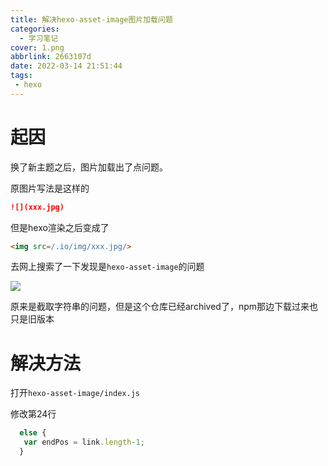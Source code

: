 ```yaml
---
title: 解决hexo-asset-image图片加载问题
categories:
  - 学习笔记
cover: 1.png
abbrlink: 2663107d
date: 2022-03-14 21:51:44
tags:
 - hexo
---
```


# 起因

换了新主题之后，图片加载出了点问题。

原图片写法是这样的

``` markdown
![](xxx.jpg)
```

但是hexo渲染之后变成了
``` html
<img src=/.io/img/xxx.jpg/>
```

去网上搜索了一下发现是`hexo-asset-image`的问题

![](2.png)

原来是截取字符串的问题，但是这个仓库已经archived了，npm那边下载过来也只是旧版本

# 解决方法

打开`hexo-asset-image/index.js`

修改第24行

``` js
  else {
   var endPos = link.length-1;
  }
```

